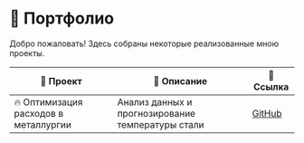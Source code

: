 # 📂 Портфолио

Добро пожаловать! Здесь собраны некоторые реализованные мною проекты.

| 📌 Проект | 📝 Описание | 🔗 Ссылка |
|----------|------------|----------|
| 🔥 Оптимизация расходов в металлургии | Анализ данных и прогнозирование температуры стали | [GitHub](https://github.com/maksimenyamv/Practicum_projects) |


